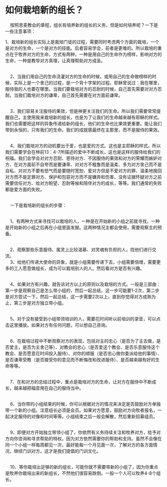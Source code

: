 # 如何栽培新的组长？



<p>&nbsp; &nbsp; 按照思麦教会的章程，组长有培养新的组长的义务，但是如何培养呢？一下是一些注意事项：</p>

<p>1、栽培新的组长实际上是栽培门徒的过程，需要同时考虑两个方面的栽培，一个是对方的生命，一个是对方的技能。后者容易学会，前者是更难的。所以栽培的重点在于牧养对方的生命，方式有两种，一种是用自己的生命作为榜样，影响对方的生命，一种是教导对方真理，让真理帮助对方成圣。</p>

<p><br />
&nbsp; &nbsp; 2、当我们用自己的生命浇灌对方的生命的时候，或用自己的生命做榜样的时候，实际上是一个舍己的过程，是一个背十字架的过程。耶稣曾说过：我在哪里，服侍我的人也要在哪里。当我们要栽培对方的忍耐的时候，自己首先需要对对方忍耐。当我们栽培对方的谦卑，自己首先需要在对方面前谦卑。</p>

<p><br />
&nbsp; &nbsp; 3、我们容易关注服侍的果效，但是神更关注我们的生命。所以我们需要常常提醒自己，主使用我来栽培新的组长，也是为了让我们的生命越来越有耶稣的样式。我们也需要把这样的异象传递给新的组长，他们的生命也比果效更重要。能让我们带到永恒的，只有我们的生命。我们的成就感最终在主那里，而不是服侍的果效。</p>

<p><br />
&nbsp; &nbsp; 4、我们栽培对方的动机要出于爱，也是爱的方式。这也是主耶稣的样式。所以我们需要学会在林前13：4-7所描述的爱中不断成长，这也是这样的服侍给我们的祝福。我们会学会对对方忍耐、恩待对方、不因服侍的果效和对方的荣耀而嫉妒对方、在对方面前不自夸而是要谦卑、对对方不粗鲁而是温柔、多为对方舍己而不是自私、对对方不要有怒气而是要随时宽恕、爱对方但是不爱对方的罪、温柔地挽回对方而不是定罪对方、保护和包容对方而不是嫌弃和伤害、没有证据怀疑对方之前需要信任对方、给对方盼望、忍耐等候和陪伴对方的成长，等等。我们通常的失败都是爱方面的失败。</p>

<p><br />
&nbsp; &nbsp; 一下是栽培新的组长的步骤：</p>

<p><br />
&nbsp; &nbsp; 1、有两种方式来寻找可以栽培的人，一种是在开始新的小组之前就寻找，一种是开始新的小组之后再在小组里面发掘。这两种情况主都会使用，需要观察主的预备。</p>

<p><br />
&nbsp; &nbsp; 2、观察那些乐意服侍、属灵上比较渴慕、对灵魂有负担的人，找他们进行交流。<br />
&nbsp; &nbsp; 3、给他们传递大使命的异象，就是小组需要传递下去，小组需要倍增，需要更多的工人愿意做组长，成为可以栽培别人的人。然后看对方是否有兴趣。</p>

<p><br />
&nbsp; &nbsp; 4、如果对方有兴趣，就告诉对方以上的原则以及栽培的方式。一般是三部曲：第一步是观察自己是怎么带小组的，然后一起总结，这一步可能要1-2次，第二步是对方尝试一下，然后一起总结，这一步需要2次以上，直到你觉得对方成熟为止，第三步是对方独立带小组。</p>

<p><br />
&nbsp; &nbsp; 5、对于没有接受到小组带领培训的人，需要花时间听以前培训的录音，可以点击这里播放。如果对方有任何问题，可以想自己咨询。</p>

<p><br />
&nbsp; &nbsp; 6、在栽培过程中不断观察对方的表现，包括对主的忠心（是否为了主去做，是否爱主，是否为主舍己等）、对教会的忠心（是否爱这个教会、是否乐意服侍这个教会、是否愿意花时间投入服侍）、对你的顺服（是否忠心做你委派给他的事情）、是否谦卑受教（是否接受你的意见而不断悔改和改进服侍）、是否越来越有好的生命等等。</p>

<p><br />
&nbsp; &nbsp; 7、在和对方的总结过程中，重点是栽培对方的生命，让对方在服侍中不断成长，越来越把福音用在自己的服侍当中。</p>

<p><br />
&nbsp; &nbsp; 8、当你带的小组结束的时候，你可以根据对方的情况来决定是否鼓励对方单独带一个新的小组。注意组长必须是会员。如果对方愿意，鼓励对方向牧者报名，一起决定服侍的对像和时间等等。小组结束之后一般会解散，然后重新招募组员。</p>

<p><br />
&nbsp; &nbsp; 9、即便对方开始独立带领小组了，你依然有义务持续关注和牧养对方，给予对方向你咨询和寻求帮助的特权，因为对方依然需要你的帮助和支持。虽然不会像在同一个小组一样每周都见一次，最好能每一个月见面一次，了解对方的各方面情况，继续门训对方。这才是我们提倡的门训文化。</p>

<p><br />
&nbsp; &nbsp; 10、等你栽培出足够的新的组长，可能你就不需要带新的小组了，因为你重点是牧养你栽培出来的新组长，不然他们很容易跌倒。一般一个人可以牧养4-8个组长。</p>